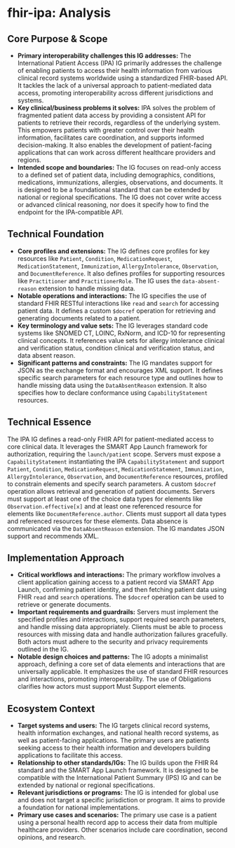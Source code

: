 # fhir-ipa: Analysis

## Core Purpose & Scope

-   **Primary interoperability challenges this IG addresses:** The International Patient Access (IPA) IG primarily addresses the challenge of enabling patients to access their health information from various clinical record systems worldwide using a standardized FHIR-based API. It tackles the lack of a universal approach to patient-mediated data access, promoting interoperability across different jurisdictions and systems.
-   **Key clinical/business problems it solves:** IPA solves the problem of fragmented patient data access by providing a consistent API for patients to retrieve their records, regardless of the underlying system. This empowers patients with greater control over their health information, facilitates care coordination, and supports informed decision-making. It also enables the development of patient-facing applications that can work across different healthcare providers and regions.
-   **Intended scope and boundaries:** The IG focuses on read-only access to a defined set of patient data, including demographics, conditions, medications, immunizations, allergies, observations, and documents. It is designed to be a foundational standard that can be extended by national or regional specifications. The IG does not cover write access or advanced clinical reasoning, nor does it specify how to find the endpoint for the IPA-compatible API.

## Technical Foundation

-   **Core profiles and extensions:** The IG defines core profiles for key resources like `Patient`, `Condition`, `MedicationRequest`, `MedicationStatement`, `Immunization`, `AllergyIntolerance`, `Observation`, and `DocumentReference`. It also defines profiles for supporting resources like `Practitioner` and `PractitionerRole`. The IG uses the `data-absent-reason` extension to handle missing data.
-   **Notable operations and interactions:** The IG specifies the use of standard FHIR RESTful interactions like `read` and `search` for accessing patient data. It defines a custom `$docref` operation for retrieving and generating documents related to a patient.
-   **Key terminology and value sets:** The IG leverages standard code systems like SNOMED CT, LOINC, RxNorm, and ICD-10 for representing clinical concepts. It references value sets for allergy intolerance clinical and verification status, condition clinical and verification status, and data absent reason.
-   **Significant patterns and constraints:** The IG mandates support for JSON as the exchange format and encourages XML support. It defines specific search parameters for each resource type and outlines how to handle missing data using the `DataAbsentReason` extension. It also specifies how to declare conformance using `CapabilityStatement` resources.

## Technical Essence

The IPA IG defines a read-only FHIR API for patient-mediated access to core clinical data. It leverages the SMART App Launch framework for authorization, requiring the `launch/patient` scope. Servers must expose a `CapabilityStatement` instantiating the IPA `CapabilityStatement` and support `Patient`, `Condition`, `MedicationRequest`, `MedicationStatement`, `Immunization`, `AllergyIntolerance`, `Observation`, and `DocumentReference` resources, profiled to constrain elements and specify search parameters. A custom `$docref` operation allows retrieval and generation of patient documents. Servers must support at least one of the choice data types for elements like `Observation.effective[x]` and at least one referenced resource for elements like `DocumentReference.author`. Clients must support all data types and referenced resources for these elements. Data absence is communicated via the `DataAbsentReason` extension. The IG mandates JSON support and recommends XML.

## Implementation Approach

-   **Critical workflows and interactions:** The primary workflow involves a client application gaining access to a patient record via SMART App Launch, confirming patient identity, and then fetching patient data using FHIR `read` and `search` operations. The `$docref` operation can be used to retrieve or generate documents.
-   **Important requirements and guardrails:** Servers must implement the specified profiles and interactions, support required search parameters, and handle missing data appropriately. Clients must be able to process resources with missing data and handle authorization failures gracefully. Both actors must adhere to the security and privacy requirements outlined in the IG.
-   **Notable design choices and patterns:** The IG adopts a minimalist approach, defining a core set of data elements and interactions that are universally applicable. It emphasizes the use of standard FHIR resources and interactions, promoting interoperability. The use of Obligations clarifies how actors must support Must Support elements.

## Ecosystem Context

-   **Target systems and users:** The IG targets clinical record systems, health information exchanges, and national health record systems, as well as patient-facing applications. The primary users are patients seeking access to their health information and developers building applications to facilitate this access.
-   **Relationship to other standards/IGs:** The IG builds upon the FHIR R4 standard and the SMART App Launch framework. It is designed to be compatible with the International Patient Summary (IPS) IG and can be extended by national or regional specifications.
-   **Relevant jurisdictions or programs:** The IG is intended for global use and does not target a specific jurisdiction or program. It aims to provide a foundation for national implementations.
-   **Primary use cases and scenarios:** The primary use case is a patient using a personal health record app to access their data from multiple healthcare providers. Other scenarios include care coordination, second opinions, and research.
